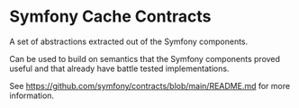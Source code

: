 # Symfony Cache Contracts

A set of abstractions extracted out of the Symfony components.

Can be used to build on semantics that the Symfony components proved useful and
that already have battle tested implementations.

See https://github.com/symfony/contracts/blob/main/README.md for more information.
